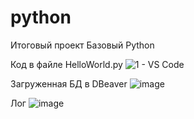 # python
Итоговый проект Базовый Python

Код в файле HelloWorld.py
![1 - VS Code](https://github.com/user-attachments/assets/270b16b5-1ebd-4694-b3da-e9a658d26a36)

Загруженная БД в DBeaver
![image](https://github.com/user-attachments/assets/221d0719-bdcf-440b-a20f-7a83a470fce4)

Лог
![image](https://github.com/user-attachments/assets/bcf0e9d6-e5d1-482a-9561-72ccdee82a8d)

